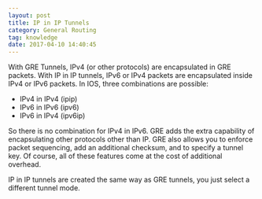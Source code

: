 ```yaml
---
layout: post
title: IP in IP Tunnels
category: General Routing
tag: knowledge
date: 2017-04-10 14:40:45
---
```

With GRE Tunnels, IPv4 (or other protocols) are encapsulated in GRE packets. With IP in IP tunnels, IPv6 or IPv4 packets are encapsulated inside IPv4 or IPv6 packets. In IOS, three combinations are possible:
- IPv4 in IPv4 (ipip)
- IPv6 in IPv6 (ipv6)
- IPv6 in IPv4 (ipv6ip)

So there is no combination for IPv4 in IPv6. GRE adds the extra capability of encapsulating other protocols other than IP. GRE also allows you to enforce packet sequencing, add an additional checksum, and to specify a tunnel key. Of course, all of these features come at the cost of additional overhead.

IP in IP tunnels are created the same way as GRE tunnels, you just select a different tunnel mode.